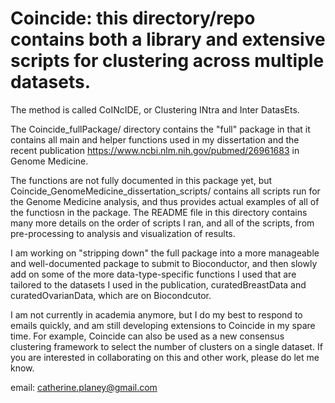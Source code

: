 # Coincide: this directory/repo contains both a library and extensive scripts for clustering across multiple datasets. 
The method is called CoINcIDE, or Clustering INtra and Inter DatasEts.

The Coincide_fullPackage/ directory contains the "full" package in that it contains all main and helper functions 
used in my dissertation and the recent publication https://www.ncbi.nlm.nih.gov/pubmed/26961683 in Genome Medicine. 

The functions are not fully documented in this package yet, but Coincide_GenomeMedicine_dissertation_scripts/ 
contains all scripts run for the Genome Medicine analysis, and thus provides actual examples of all of the functiosn 
in the package. The README file in this directory contains many more details on the order of scripts I ran, and 
all of the scripts, from pre-processing to analysis and visualization of results.

I am working on "stripping down" the full package into a more manageable and well-documented package to submit to 
Bioconductor, and then slowly add on some of the more data-type-specific functions I used that are tailored to the 
datasets I used in the publication, curatedBreastData and curatedOvarianData, which are on Biocondcutor.

I am not currently in academia anymore, but I do my best to respond to emails quickly, and am still developing 
extensions to Coincide in my spare time. For example, Coincide can also be used as a new consensus clustering 
framework to select the number of clusters on a single dataset. If you are interested in collaborating on this and 
other work, please do let me know.

email: catherine.planey@gmail.com


